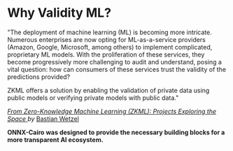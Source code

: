 # Why Validity ML?

"The deployment of machine learning (ML) is becoming more intricate. Numerous enterprises are now opting for ML-as-a-service providers (Amazon, Google, Microsoft, among others) to implement complicated, proprietary ML models. With the proliferation of these services, they become progressively more challenging to audit and understand, posing a vital question: how can consumers of these services trust the validity of the predictions provided?

ZKML offers a solution by enabling the validation of private data using public models or verifying private models with public data."

[_From Zero-Knowledge Machine Learning (ZKML): Projects Exploring the Space_ ](https://bwetzel.medium.com/zero-knowledge-machine-learning-zkml-projects-exploring-the-space-fc9d5f04fb65)_by_ [Bastian Wetzel](https://bwetzel.medium.com/?source=post\_page-----fc9d5f04fb65--------------------------------)

**ONNX-Cairo was designed to provide the necessary building blocks for a more transparent AI ecosystem.**

